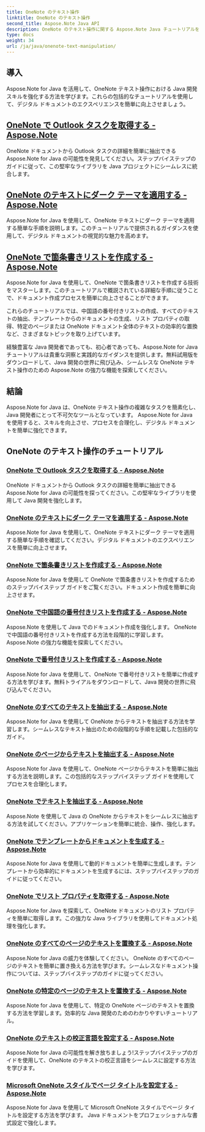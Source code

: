 ```yaml
---
title: OneNote のテキスト操作
linktitle: OneNote のテキスト操作
second_title: Aspose.Note Java API
description: OneNote のテキスト操作に関する Aspose.Note Java チュートリアルをご覧ください。テキストの抽出、テーマの適用、リストの作成などのタスクの効率的な方法を検討します。
type: docs
weight: 34
url: /ja/java/onenote-text-manipulation/
---
```


## 導入

Aspose.Note for Java を活用して、OneNote テキスト操作における Java 開発スキルを強化する方法を学びます。これらの包括的なチュートリアルを使用して、デジタル ドキュメントのエクスペリエンスを簡単に向上させましょう。

##  [OneNote で Outlook タスクを取得する - Aspose.Note](./get-outlook-task/)
OneNote ドキュメントから Outlook タスクの詳細を簡単に抽出できる Aspose.Note for Java の可能性を発見してください。ステップバイステップのガイドに従って、この堅牢なライブラリを Java プロジェクトにシームレスに統合します。

## [OneNote のテキストにダーク テーマを適用する - Aspose.Note](./apply-dark-theme/)
Aspose.Note for Java を使用して、OneNote テキストにダーク テーマを適用する簡単な手順を説明します。このチュートリアルで提供されるガイダンスを使用して、デジタル ドキュメントの視覚的な魅力を高めます。

## [OneNote で箇条書きリストを作成する - Aspose.Note](./create-bulleted-list/)
Aspose.Note for Java を使用して、OneNote で箇条書きリストを作成する技術をマスターします。このチュートリアルで概説されている詳細な手順に従うことで、ドキュメント作成プロセスを簡単に向上させることができます。

これらのチュートリアルでは、中国語の番号付きリストの作成、すべてのテキストの抽出、テンプレートからのドキュメントの生成、リスト プロパティの取得、特定のページまたは OneNote ドキュメント全体のテキストの効率的な置換など、さまざまなトピックを取り上げています。

経験豊富な Java 開発者であっても、初心者であっても、Aspose.Note for Java チュートリアルは貴重な洞察と実践的なガイダンスを提供します。無料試用版をダウンロードして、Java 開発の世界に飛び込み、シームレスな OneNote テキスト操作のための Aspose.Note の強力な機能を探索してください。

## 結論
Aspose.Note for Java は、OneNote テキスト操作の複雑なタスクを簡素化し、Java 開発者にとって不可欠なツールとなっています。 Aspose.Note for Java を使用すると、スキルを向上させ、プロセスを合理化し、デジタル ドキュメントを簡単に強化できます。
## OneNote のテキスト操作のチュートリアル
### [OneNote で Outlook タスクを取得する - Aspose.Note](./get-outlook-task/)
OneNote ドキュメントから Outlook タスクの詳細を簡単に抽出できる Aspose.Note for Java の可能性を探ってください。この堅牢なライブラリを使用して Java 開発を強化します。
### [OneNote のテキストにダーク テーマを適用する - Aspose.Note](./apply-dark-theme/)
Aspose.Note for Java を使用して、OneNote テキストにダーク テーマを適用する簡単な手順を確認してください。デジタル ドキュメントのエクスペリエンスを簡単に向上させます。
### [OneNote で箇条書きリストを作成する - Aspose.Note](./create-bulleted-list/)
Aspose.Note for Java を使用して OneNote で箇条書きリストを作成するためのステップバイステップ ガイドをご覧ください。ドキュメント作成を簡単に向上させます。
### [OneNote で中国語の番号付きリストを作成する - Aspose.Note](./create-chinese-numbered-list/)
Aspose.Note を使用して Java でのドキュメント作成を強化します。 OneNote で中国語の番号付きリストを作成する方法を段階的に学習します。 Aspose.Note の強力な機能を探索してください。
### [OneNote で番号付きリストを作成する - Aspose.Note](./create-numbered-list/)
Aspose.Note for Java を使用して、OneNote で番号付きリストを簡単に作成する方法を学びます。無料トライアルをダウンロードして、Java 開発の世界に飛び込んでください。
### [OneNote のすべてのテキストを抽出する - Aspose.Note](./extract-all-text/)
Aspose.Note for Java を使用して OneNote からテキストを抽出する方法を学習します。シームレスなテキスト抽出のための段階的な手順を記載した包括的なガイド。
### [OneNote のページからテキストを抽出する - Aspose.Note](./extract-text-from-a-page/)
Aspose.Note for Java を使用して、OneNote ページからテキストを簡単に抽出する方法を説明します。この包括的なステップバイステップ ガイドを使用してプロセスを合理化します。
### [OneNote でテキストを抽出する - Aspose.Note](./extract-text/)
Aspose.Note を使用して Java の OneNote からテキストをシームレスに抽出する方法を試してください。アプリケーションを簡単に統合、操作、強化します。
### [OneNote でテンプレートからドキュメントを生成する - Aspose.Note](./generate-document-from-template/)
Aspose.Note for Java を使用して動的ドキュメントを簡単に生成します。テンプレートから効率的にドキュメントを生成するには、ステップバイステップのガイドに従ってください。
### [OneNote でリスト プロパティを取得する - Aspose.Note](./get-list-properties/)
Aspose.Note for Java を探索して、OneNote ドキュメントのリスト プロパティを簡単に取得します。この強力な Java ライブラリを使用してドキュメント処理を強化します。
### [OneNote のすべてのページのテキストを置換する - Aspose.Note](./replace-text-on-all-pages/)
Aspose.Note for Java の威力を体験してください。 OneNote のすべてのページのテキストを簡単に置き換える方法を学びます。シームレスなドキュメント操作については、ステップバイステップのガイドに従ってください。
### [OneNote の特定のページのテキストを置換する - Aspose.Note](./replace-text-on-particular-page/)
Aspose.Note for Java を使用して、特定の OneNote ページのテキストを置換する方法を学習します。効率的な Java 開発のためのわかりやすいチュートリアル。
### [OneNote のテキストの校正言語を設定する - Aspose.Note](./set-proofing-language-for-text/)
Aspose.Note for Java の可能性を解き放ちましょう!ステップバイステップのガイドを使用して、OneNote のテキストの校正言語をシームレスに設定する方法を学びます。
### [Microsoft OneNote スタイルでページ タイトルを設定する - Aspose.Note](./setting-page-title-in-microsoft-onenote-style/)
Aspose.Note for Java を使用して Microsoft OneNote スタイルでページ タイトルを設定する方法を学びます。 Java ドキュメントをプロフェッショナルな書式設定で強化します。